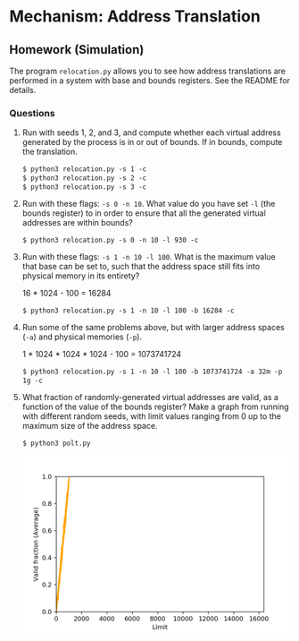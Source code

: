 # Mechanism: Address Translation

## Homework (Simulation)

The program `relocation.py` allows you to see how address translations are performed in a system with base and bounds registers. See the README for details.

### Questions

1. Run with seeds 1, 2, and 3, and compute whether each virtual address generated by the process is in or out of bounds. If in bounds, compute the translation.

    ```
    $ python3 relocation.py -s 1 -c
    $ python3 relocation.py -s 2 -c
    $ python3 relocation.py -s 3 -c
    ```

2. Run with these flags: `-s 0 -n 10`. What value do you have set `-l` (the bounds register) to in order to ensure that all the generated virtual addresses are within bounds?

    ```
    $ python3 relocation.py -s 0 -n 10 -l 930 -c
    ```

3. Run with these flags: `-s 1 -n 10 -l 100`. What is the maximum value that base can be set to, such that the address space still fits into physical memory in its entirety?

    16 * 1024 - 100 = 16284

    ```
    $ python3 relocation.py -s 1 -n 10 -l 100 -b 16284 -c
    ```

4. Run some of the same problems above, but with larger address spaces (`-a`) and physical memories (`-p`).

    1 * 1024 * 1024 * 1024 - 100 = 1073741724

    ```
    $ python3 relocation.py -s 1 -n 10 -l 100 -b 1073741724 -a 32m -p 1g -c
    ```

5. What fraction of randomly-generated virtual addresses are valid, as a function of the value of the bounds register? Make a graph from running with different random seeds, with limit values ranging from 0 up to the maximum size of the address space.

    ```
    $ python3 polt.py
    ```

    ![plot](./valid_fraction.png)
